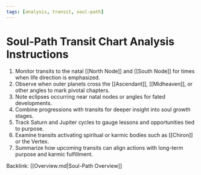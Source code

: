 ```yaml
---
tags: [analysis, transit, soul-path]
---
```

# Soul-Path Transit Chart Analysis Instructions

1. Monitor transits to the natal [[North Node]] and [[South Node]] for times when life direction is emphasized.
2. Observe when outer planets cross the [[Ascendant]], [[Midheaven]], or other angles to mark pivotal chapters.
3. Note eclipses occurring near natal nodes or angles for fated developments.
4. Combine progressions with transits for deeper insight into soul growth stages.
5. Track Saturn and Jupiter cycles to gauge lessons and opportunities tied to purpose.
6. Examine transits activating spiritual or karmic bodies such as [[Chiron]] or the Vertex.
7. Summarize how upcoming transits can align actions with long-term purpose and karmic fulfillment.

Backlink: [[Overview.md|Soul-Path Overview]]

